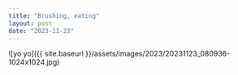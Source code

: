 ```yaml
---
title: "Brushing, eating"
layout: post
date: "2023-11-23"
---
```


![yo yo]({{ site.baseurl }}/assets/images/2023/20231123_080936-1024x1024.jpg)
